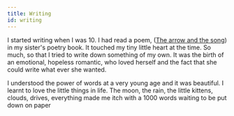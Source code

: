 ```yaml
---
title: Writing
id: writing
---
```

I started writing when I was 10. I had read a poem, ([The arrow and the song](https://www.poetryfoundation.org/poems/44624/the-arrow-and-the-song)) in my sister's poetry book. It touched my tiny little heart at the time. So much, so that I tried to write down something of my own. It was the birth of an emotional, hopeless romantic, who loved herself and the fact that she could write what ever she wanted.

I understood the power of words at a very young age and it was beautiful. I learnt to love the little things in life. The moon, the rain, the little kittens, clouds, drives, everything made me itch with a 1000 words waiting to be put down on paper